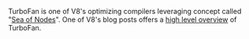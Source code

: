 TurboFan is one of V8's optimizing compilers leveraging concept called "[Sea of Nodes](http://darksi.de/d.sea-of-nodes/)". One of V8's blog posts offers a [high level overview](http://v8project.blogspot.de/2015/07/digging-into-turbofan-jit.html) of TurboFan.